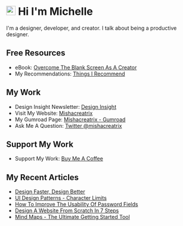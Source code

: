 # <img src="https://media.giphy.com/media/hvRJCLFzcasrR4ia7z/giphy.gif" width="25px"> Hi I'm Michelle


I'm a designer, developer, and creator. I talk about being a productive designer.


## Free Resources
- eBook: [Overcome The Blank Screen As A Creator](https://gum.co/blank-screen)
- My Recommendations: [Things I Recommend](https://www.mishacreatrix.com/recommendations)

## My Work
- Design Insight Newsletter: [Design Insight](https://designinsight.substack.com/)
- Visit My Website: [Mishacreatrix](https://mishacreatrix.com/)
- My Gumroad Page: [Mishacreatrix - Gumroad](https://gumroad.com/mishacreatrix)
- Ask Me A Question: [Twitter @mishacreatrix](https://twitter.com/MishaCreatrix)

## Support My Work
- Support My Work: [Buy Me A Coffee](https://www.buymeacoffee.com/mishacreatrix)


## My Recent Articles

  * [Design Faster, Design Better](https://mishacreatrix.com/design-faster-design-better)
  * [UI Design Patterns - Character Limits](https://mishacreatrix.com/design-pattern-character-limits)
  * [How To Improve The Usability Of Password Fields](https://mishacreatrix.com/improve-usability-of-password-fields)
  * [Design A Website From Scratch In 7 Steps](https://mishacreatrix.com/design-a-website-from-scratch)
  * [Mind Maps - The Ultimate Getting Started Tool](https://mishacreatrix.com/mind-maps)

